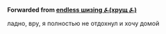 **Forwarded from [endless шизing ⍼(хрущ ⍼)](https://t.me/c/1162404975/1611)**

ладно, вру, я полностью не отдохнул и хочу домой